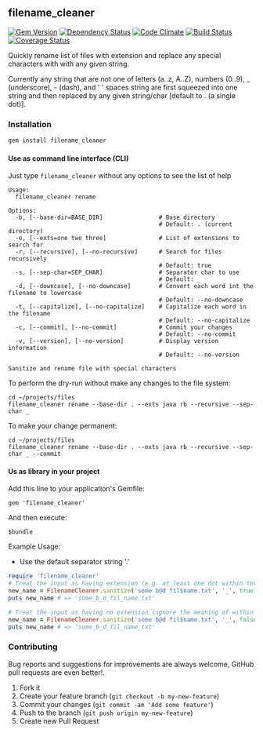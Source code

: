 ## filename_cleaner

[![Gem Version](https://badge.fury.io/rb/filename_cleaner.svg)][gem]
[![Dependency Status](https://gemnasium.com/agilecreativity/filename_cleaner.png)][gemnasium]
[![Code Climate](https://codeclimate.com/github/agilecreativity/filename_cleaner.png)][codeclimate]
[![Build Status](https://secure.travis-ci.org/agilecreativity/filename_cleaner.png)][travis-ci]
[![Coverage Status](https://img.shields.io/coveralls/agilecreativity/filename_cleaner.svg)][coveralls]

[gem]: http://badge.fury.io/rb/filename_cleaner
[gemnasium]: https://gemnasium.com/agilecreativity/filename_cleaner
[codeclimate]: https://codeclimate.com/github/agilecreativity/filename_cleaner
[travis-ci]: http://travis-ci.org/agilecreativity/filename_cleaner
[coveralls]: https://coveralls.io/r/agilecreativity/filename_cleaner?branch=master

Quickly rename list of files with extension and replace any special characters with
with any given string.

Currently any string that are not one of letters (a..z, A..Z),
numbers (0..9), _ (underscore), - (dash), and ' ' spaces string
are first squeezed into one string and then replaced by any given string/char [default to . (a single dot)].

### Installation

```sh
gem install filename_cleaner
```

#### Use as command line interface (CLI)

Just type `filename_cleaner` without any options to see the list of help

```
Usage:
  filename_cleaner rename

Options:
  -b, [--base-dir=BASE_DIR]                # Base directory
                                           # Default: . (current directory)
  -e, [--exts=one two three]               # List of extensions to search for
  -r, [--recursive], [--no-recursive]      # Search for files recursively
                                           # Default: true
  -s, [--sep-char=SEP_CHAR]                # Separator char to use
                                           # Default: _
  -d, [--downcase], [--no-downcase]        # Convert each word int the filename to lowercase
                                           # Default: --no-downcase
  -t, [--capitalize], [--no-capitalize]    # Capitalize each word in the filename
                                           # Default: --no-capitalize
  -c, [--commit], [--no-commit]            # Commit your changes
                                           # Default: --no-commit
  -v, [--version], [--no-version]          # Display version information
                                           # Default: --no-version

Sanitize and rename file with special characters
```

To perform the dry-run without make any changes to the file system:

```
cd ~/projects/files
filename_cleaner rename --base-dir . --exts java rb --recursive --sep-char _
```

To make your change permanent:

```
cd ~/projects/files
filename_cleaner rename --base-dir . --exts java rb --recursive --sep-char _ --commit
```

#### Us as library in your project

Add this line to your application's Gemfile:

```
gem 'filename_cleaner'
```

And then execute:

```
$bundle
```

Example Usage:

- Use the default separator string '.'

```ruby
require 'filename_cleaner'
# Treat the input as having extension (e.g. at least one dot within the input)
new_name = FilenameCleaner.sanitize('some b@d fil$name.txt', '_', true)
puts new_name # => 'some_b_d_fil_name.txt'

# Treat the input as having no extension (ignore the meaning of within the input)
new_name = FilenameCleaner.sanitize('some b@d fil$name.txt', '_', false)
puts new_name # => 'some_b_d_fil_name_txt'
```

### Contributing

Bug reports and suggestions for improvements are always welcome,
GitHub pull requests are even better!.

1. Fork it
2. Create your feature branch (`git checkout -b my-new-feature`)
3. Commit your changes (`git commit -am 'Add some feature'`)
4. Push to the branch (`git push origin my-new-feature`)
5. Create new Pull Request

[rubocop]: https://github.com/bbatsov/rubocop
